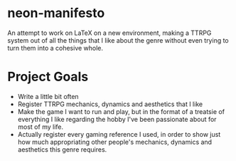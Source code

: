# neon-manifesto
An attempt to work on LaTeX on a new environment, making a TTRPG system out of all the things that I like about the genre without even trying to turn them into a cohesive whole.

# Project Goals
- Write a little bit often
- Register TTRPG mechanics, dynamics and aesthetics that I like
- Make the game I want to run and play, but in the format of a treatsie of everything I like regarding the hobby I've been passionate about for most of my life.
- Actually register every gaming reference I used, in order to show just how much appropriating other people's mechanics, dynamics and aesthetics this genre requires.
